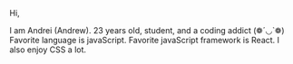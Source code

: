 Hi,

I am Andrei (Andrew).
23 years old, student, and a coding addict (❁´◡`❁)
Favorite language is javaScript.
Favorite javaScript framework is React.
I also enjoy CSS a lot.
